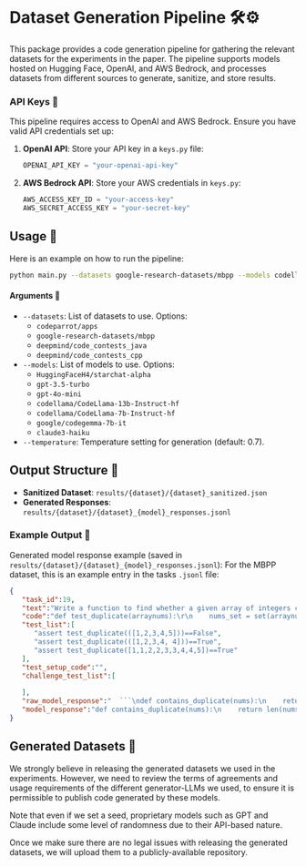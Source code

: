 # Dataset Generation Pipeline 🛠️⚙️

This package provides a code generation pipeline for gathering the relevant datasets for the experiments in the paper. The pipeline supports models hosted on Hugging Face, OpenAI, and AWS Bedrock, and processes datasets from different sources to generate, sanitize, and store results.

### API Keys 🔑
This pipeline requires access to OpenAI and AWS Bedrock. Ensure you have valid API credentials set up:

1. **OpenAI API**: Store your API key in a `keys.py` file:
   ```python
   OPENAI_API_KEY = "your-openai-api-key"
   ```

2. **AWS Bedrock API**: Store your AWS credentials in `keys.py`:
   ```python
   AWS_ACCESS_KEY_ID = "your-access-key"
   AWS_SECRET_ACCESS_KEY = "your-secret-key"
   ```

## Usage 🚀
Here is an example on how to run the pipeline:

```bash
python main.py --datasets google-research-datasets/mbpp --models codellama/CodeLlama-7b-Instruct-hf gpt-4o-mini
```

#### Arguments 📝
- `--datasets`: List of datasets to use. Options:
  - `codeparrot/apps`
  - `google-research-datasets/mbpp`
  - `deepmind/code_contests_java`
  - `deepmind/code_contests_cpp`
- `--models`: List of models to use. Options:
  - `HuggingFaceH4/starchat-alpha`
  - `gpt-3.5-turbo`
  - `gpt-4o-mini`
  - `codellama/CodeLlama-13b-Instruct-hf`
  - `codellama/CodeLlama-7b-Instruct-hf`
  - `google/codegemma-7b-it`
  - `claude3-haiku`
- `--temperature`: Temperature setting for generation (default: 0.7).


## Output Structure 📂
- **Sanitized Dataset**: `results/{dataset}/{dataset}_sanitized.json`
- **Generated Responses**: `results/{dataset}/{dataset}_{model}_responses.jsonl`

### Example Output 📄
Generated model response example (saved in `results/{dataset}/{dataset}_{model}_responses.jsonl`):
For the MBPP dataset, this is an example entry in the tasks `.jsonl` file:
```json
{
   "task_id":19,
   "text":"Write a function to find whether a given array of integers contains any duplicate element.",
   "code":"def test_duplicate(arraynums):\r\n    nums_set = set(arraynums)    \r\n    return len(arraynums) != len(nums_set)     ",
   "test_list":[
      "assert test_duplicate(([1,2,3,4,5]))==False",
      "assert test_duplicate(([1,2,3,4, 4]))==True",
      "assert test_duplicate([1,1,2,2,3,3,4,4,5])==True"
   ],
   "test_setup_code":"",
   "challenge_test_list":[
      
   ],
   "raw_model_response":"  ```\ndef contains_duplicate(nums):\n    return len(nums)!= len(set(nums))\n```\nExplanation:\n\nThe `set()` function creates a set from an iterable, which in this case is the `nums` array. The `len()` function returns the length of the set, which is the number of unique elements in the array.\n\nIf the array contains any duplicate elements, the length of the set will be less than the length of the array. In this case, the `len(nums)!= len(set(nums))` condition will be true, indicating that the array contains a duplicate element.\n\nThe function returns `True` if the condition is met, and `False` otherwise.\n\nFor example, if we call the function with the argument `nums = [1, 2, 3, 4, 5]`, it will return `False`, because the array does not contain any duplicate elements.\n\nIf we call the function with the argument `nums = [1, 2, 3, 4, 5, 5]`, it will return `True`, because the array contains a duplicate element (the number 5).",
   "model_response":"def contains_duplicate(nums):\n    return len(nums)!= len(set(nums))"
}
```

## Generated Datasets 📂
We strongly believe in releasing the generated datasets we used in the experiments.
However, we need to review the terms of agreements and usage requirements of the different generator-LLMs we used, to ensure it is permissible to publish code generated by these models.  

Note that even if we set a seed, proprietary models such as GPT and Claude include some level of randomness due to their API-based nature.

Once we make sure there are no legal issues with releasing the generated datasets, we will upload them to a publicly-available repository.
